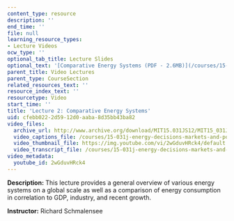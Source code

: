 ```yaml
---
content_type: resource
description: ''
end_time: ''
file: null
learning_resource_types:
- Lecture Videos
ocw_type: ''
optional_tab_title: Lecture Slides
optional_text: '[Comparative Energy Systems (PDF - 2.6MB)](/courses/15-031j-energy-decisions-markets-and-policies-spring-2012/resources/mit15_031js12_lec2)'
parent_title: Video Lectures
parent_type: CourseSection
related_resources_text: ''
resource_index_text: ''
resourcetype: Video
start_time: ''
title: 'Lecture 2: Comparative Energy Systems'
uid: cfebb022-2d59-12d0-aaba-8d35bb43ba82
video_files:
  archive_url: http://www.archive.org/download/MIT15.031JS12/MIT15_031JS12_lec02_300k.mp4
  video_captions_file: /courses/15-031j-energy-decisions-markets-and-policies-spring-2012/6d7348828da552efaf66a16b20eea392_2wGduvHRck4.vtt
  video_thumbnail_file: https://img.youtube.com/vi/2wGduvHRck4/default.jpg
  video_transcript_file: /courses/15-031j-energy-decisions-markets-and-policies-spring-2012/9572f9f74021ff946495cab1093a1087_2wGduvHRck4.pdf
video_metadata:
  youtube_id: 2wGduvHRck4
---
```


**Description:** This lecture provides a general overview of various energy systems on a global scale as well as a comparison of energy consumption in correlation to GDP, industry, and recent growth.

**Instructor:** Richard Schmalensee

